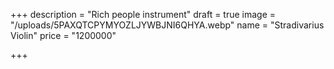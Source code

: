 +++
description = "Rich people instrument"
draft = true
image = "/uploads/5PAXQTCPYMYOZLJYWBJNI6QHYA.webp"
name = "Stradivarius Violin"
price = "1200000"

+++
